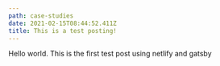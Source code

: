 ```yaml
---
path: case-studies
date: 2021-02-15T08:44:52.411Z
title: This is a test posting!
---
```

Hello world. This is the first test post using netlify and gatsby
